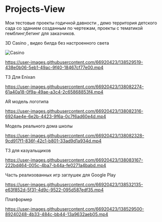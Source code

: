 # Projects-View
Мои тестовые проекты годичной давности , демо территория детского сада со зданием созданным по чертежам, проекты с тематикой гемблинг,бетинг для заказчиков.


3D Casino , видео билда без настроенного света

![Casino](https://user-images.githubusercontent.com/66920423/138529416-ed9ab65a-f41e-4211-90d3-d8e152ce8e36.jpg)


https://user-images.githubusercontent.com/66920423/138529519-438e0b06-5eb1-49ac-9f40-18467cf77e00.mp4


ТЗ Для Enixan

https://user-images.githubusercontent.com/66920423/138082274-61a40a18-0f9a-49ae-a3c4-2c65868853f4.mp4

AR модель логотипа

https://user-images.githubusercontent.com/66920423/138082316-6924ae4e-6e2b-4423-9f6a-0c7f6ad60e4d.mp4

Модель реального дома школы

https://user-images.githubusercontent.com/66920423/138082328-9cd917f1-836f-42c1-b801-33ad9d1a934d.mp4

ТЗ для казуальщиков

https://user-images.githubusercontent.com/66920423/138083167-222bd464-005c-4ba7-b44a-fe0271a4babd.mp4

Часть реализованных игр заглушек для Google Play

https://user-images.githubusercontent.com/66920423/138532135-e63f852d-5f31-4d9c-9522-095d587edf35.mp4


Платформер 

https://user-images.githubusercontent.com/66920423/138529500-89240248-4b33-484c-bb44-13a9632aeb05.mp4

